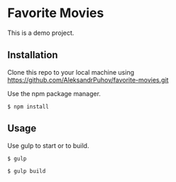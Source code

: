 # Favorite Movies

This is a demo project.

## Installation

Clone this repo to your local machine using https://github.com/AleksandrPuhov/favorite-movies.git

Use the npm package manager.

```npm
$ npm install
```

## Usage

Use gulp to start or to build.

```npm
$ gulp
```

```npm
$ gulp build
```
